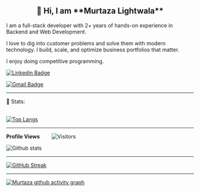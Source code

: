 
<h2 align=center>👋 Hi, I am **Murtaza Lightwala**</h2>

I am a full-stack developer with 2+ years of hands-on experience in Backend and Web Development.

I love to dig into customer problems and solve them with modern technology. I build, scale, and optimize business portfolios that matter.

I enjoy doing competitive programming.

<!-- SOCAIL MEDIA HANDLES -->
[![Linkedin Badge](https://img.shields.io/badge/-murtuzz-blue?style=flat-square&logo=Linkedin&logoColor=white&link=https://www.linkedin.com/in/mur-tuzz/)](https://www.linkedin.com/in/mur-tuzz/)

[![Gmail Badge](https://img.shields.io/badge/-lightwalamurtaza5210@gmail.com-c14438?style=flat-square&logo=Gmail&logoColor=white&link=mailto:lightwalamurtaza5210@gmail.com)](mailto:lightwalamurtaza5210@gmail.com)

---

 📶 Stats:<br><br>
 
 
 [![Top Langs](https://github-readme-stats.vercel.app/api/top-langs/?username=murtuzz&theme=dark&layout=compact&align=right&width=40%)](https://github.com/anuraghazra/github-readme-stats)
 
 ---
 
**Profile Views**&nbsp;&nbsp;&nbsp;&nbsp;&nbsp;&nbsp;&nbsp;
![Visitors](https://hit.yhype.me/github/profile?user_id=45698122)


 ![Github stats](https://github-readme-stats.vercel.app/api?username=murtuzz)  
 
 
 <hr>
 
 [![GitHub Streak](https://github-readme-streak-stats.herokuapp.com/?user=murtuzz&currStreakNum=2FD3EB&fire=pink&sideLabels=F00&theme=nightowl)](https://git.io/streak-stats)       
         

---
 
[![Murtaza github activity graph](https://activity-graph.herokuapp.com/graph?username=murtuzz&theme=react-dark)](https://github.com/riti2409/github-readme-activity-graph)
